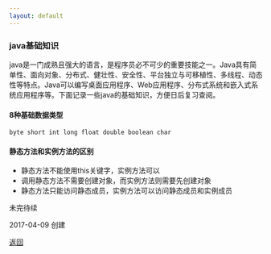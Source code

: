 ```yaml
---
layout: default
---
```

### java基础知识
java是一门成熟且强大的语言，是程序员必不可少的重要技能之一。Java具有简单性、面向对象、分布式、健壮性、安全性、平台独立与可移植性、多线程、动态性等特点。Java可以编写桌面应用程序、Web应用程序、分布式系统和嵌入式系统应用程序等。下面记录一些java的基础知识，方便日后复习查阅。

#### 8种基础数据类型
	byte short int long float double boolean char

#### 静态方法和实例方法的区别
* 静态方法不能使用this关键字，实例方法可以
* 调用静态方法不需要创建对象，而实例方法则需要先创建对象
* 静态方法只能访问静态成员，实例方法可以访问静态成员和实例成员

未完待续

2017-04-09 创建

[返回](../../../)
